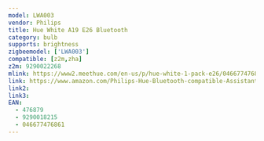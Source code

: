```yaml
---
model: LWA003
vendor: Philips
title: Hue White A19 E26 Bluetooth
category: bulb
supports: brightness
zigbeemodel: ['LWA003']
compatible: [z2m,zha]
z2m: 9290022268
mlink: https://www2.meethue.com/en-us/p/hue-white-1-pack-e26/046677476861
link: https://www.amazon.com/Philips-Hue-Bluetooth-compatible-Assistant/dp/B07QV9XLTK
link2: 
link3: 
EAN: 
  - 476879
  - 9290018215
  - 046677476861
---
```

